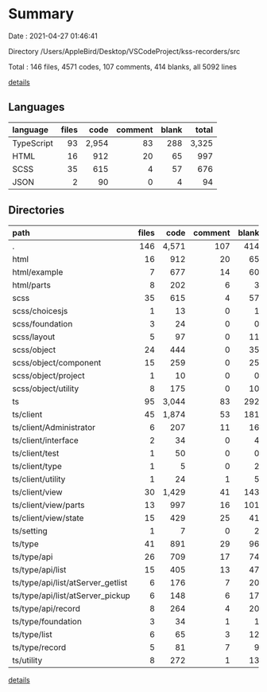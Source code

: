 # Summary

Date : 2021-04-27 01:46:41

Directory /Users/AppleBird/Desktop/VSCodeProject/kss-recorders/src

Total : 146 files,  4571 codes, 107 comments, 414 blanks, all 5092 lines

[details](details.md)

## Languages
| language | files | code | comment | blank | total |
| :--- | ---: | ---: | ---: | ---: | ---: |
| TypeScript | 93 | 2,954 | 83 | 288 | 3,325 |
| HTML | 16 | 912 | 20 | 65 | 997 |
| SCSS | 35 | 615 | 4 | 57 | 676 |
| JSON | 2 | 90 | 0 | 4 | 94 |

## Directories
| path | files | code | comment | blank | total |
| :--- | ---: | ---: | ---: | ---: | ---: |
| . | 146 | 4,571 | 107 | 414 | 5,092 |
| html | 16 | 912 | 20 | 65 | 997 |
| html/example | 7 | 677 | 14 | 60 | 751 |
| html/parts | 8 | 202 | 6 | 3 | 211 |
| scss | 35 | 615 | 4 | 57 | 676 |
| scss/choicesjs | 1 | 13 | 0 | 1 | 14 |
| scss/foundation | 3 | 24 | 0 | 0 | 24 |
| scss/layout | 5 | 97 | 0 | 11 | 108 |
| scss/object | 24 | 444 | 0 | 35 | 479 |
| scss/object/component | 15 | 259 | 0 | 25 | 284 |
| scss/object/project | 1 | 10 | 0 | 0 | 10 |
| scss/object/utility | 8 | 175 | 0 | 10 | 185 |
| ts | 95 | 3,044 | 83 | 292 | 3,419 |
| ts/client | 45 | 1,874 | 53 | 181 | 2,108 |
| ts/client/Administrator | 6 | 207 | 11 | 16 | 234 |
| ts/client/interface | 2 | 34 | 0 | 4 | 38 |
| ts/client/test | 1 | 50 | 0 | 0 | 50 |
| ts/client/type | 1 | 5 | 0 | 2 | 7 |
| ts/client/utility | 1 | 24 | 1 | 5 | 30 |
| ts/client/view | 30 | 1,429 | 41 | 143 | 1,613 |
| ts/client/view/parts | 13 | 997 | 16 | 101 | 1,114 |
| ts/client/view/state | 15 | 429 | 25 | 41 | 495 |
| ts/setting | 1 | 7 | 0 | 2 | 9 |
| ts/type | 41 | 891 | 29 | 96 | 1,016 |
| ts/type/api | 26 | 709 | 17 | 74 | 800 |
| ts/type/api/list | 15 | 405 | 13 | 47 | 465 |
| ts/type/api/list/atServer_getlist | 6 | 176 | 7 | 20 | 203 |
| ts/type/api/list/atServer_pickup | 6 | 148 | 6 | 17 | 171 |
| ts/type/api/record | 8 | 264 | 4 | 20 | 288 |
| ts/type/foundation | 3 | 34 | 1 | 1 | 36 |
| ts/type/list | 6 | 65 | 3 | 12 | 80 |
| ts/type/record | 5 | 81 | 7 | 9 | 97 |
| ts/utility | 8 | 272 | 1 | 13 | 286 |

[details](details.md)